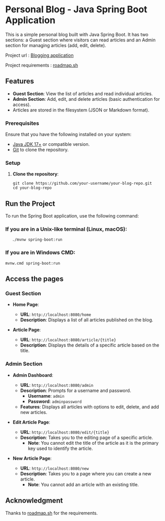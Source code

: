 # Personal Blog - Java Spring Boot Application

This is a simple personal blog built with Java Spring Boot. It has two sections: a Guest section where visitors can read articles and an Admin section for managing articles (add, edit, delete).

Project url : [Blogging application](https://github.com/sreekarsai193/BloggingApplication)

Project requirements : [roadmap.sh](https://roadmap.sh/projects/personal-blog)
## Features

- **Guest Section**: View the list of articles and read individual articles.
- **Admin Section**: Add, edit, and delete articles (basic authentication for access).
- Articles are stored in the filesystem (JSON or Markdown format).

### Prerequisites

Ensure that you have the following installed on your system:
- [Java JDK 17+](https://www.oracle.com/java/technologies/javase-jdk17-downloads.html) or compatible version.
- [Git](https://git-scm.com/downloads) to clone the repository.

### Setup

1. **Clone the repository**:

   ```
   git clone https://github.com/your-username/your-blog-repo.git
   cd your-blog-repo
   ```
## Run the Project

To run the Spring Boot application, use the following command:

### If you are in a Unix-like terminal (Linux, macOS):
```
   ./mvnw spring-boot:run
```
### If you are in Windows CMD:
```
mvnw.cmd spring-boot:run
```
 
## Access the pages

### Guest Section

- **Home Page**: 
  - **URL**: `http://localhost:8080/home`
  - **Description**: Displays a list of all articles published on the blog.

- **Article Page**: 
  - **URL**: `http://localhost:8080/article/{title}`
  - **Description**: Displays the details of a specific article based on the title.

### Admin Section

- **Admin Dashboard**: 
  - **URL**: `http://localhost:8080/admin`
  - **Description**: Prompts for a username and password. 
    - **Username**: `admin`
    - **Password**: `adminpassword`
  - **Features**: Displays all articles with options to edit, delete, and add new articles.

- **Edit Article Page**: 
  - **URL**: `http://localhost:8080/edit/{title}`
  - **Description**: Takes you to the editing page of a specific article. 
    - **Note**: You cannot edit the title of the article as it is the primary key used to identify the article.

- **New Article Page**: 
  - **URL**: `http://localhost:8080/new`
  - **Description**: Takes you to a page where you can create a new article. 
    - **Note**: You cannot add an article with an existing title.


## Acknowledgment

Thanks to [roadmap.sh](https://roadmap.sh/) for the requirements.
   
   

